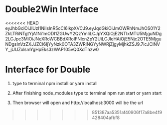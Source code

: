 # Double2Win Interface

   <<<<<<< HEAD
 eyJhbGciOiJIUzI1NiIsInR5cCI6IkpXVCJ9.eyJqdGkiOiJmOWRhNmJhOS01Y2ZkLTRiNTgtYjA1Ni1mODI1ZGUwY2QzYmIiLCJpYXQiOjE2NTIxMTU5MjguNDg2LCJpc3MiOiJNeXRoWCBBdXRoIFNlcnZpY2UiLCJleHAiOjE5Njc2OTE5MjguNDgsInVzZXJJZCI6IjYyNzk0OTA3ZWRlNGYyNWRjZjgyMjhkZSJ9.7icJCINVY_jUUZxlsmYgHpEks3zWAP105vQ0XdThzw0

  Interface for Double
=======
1. type to terminal 
   npm install or yarn install

2. After finishing node_modules type to terminal 
   npm run start or yarn start

3. Then browser will open and  http://localhost:3000 will be the url
>>>>>>> 851387aa5351af40906f17a8be4f9428404afbf8
